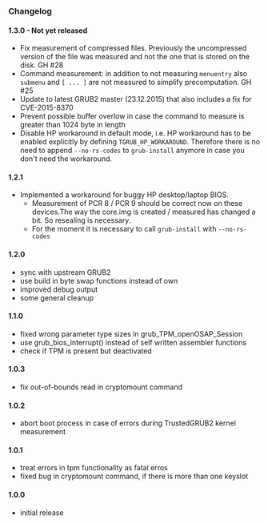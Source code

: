 ### Changelog

#### 1.3.0 - Not yet released

* Fix measurement of compressed files. Previously the uncompressed version of the file was measured and not the one that is stored on the disk. GH #28
* Command measurement: in addition to not measuring `menuentry` also `submenu` and `[ ... ]` are not measured to simplify precomputation. GH #25
* Update to latest GRUB2 master (23.12.2015) that also includes a fix for CVE-2015-8370
* Prevent possible buffer overlow in case the command to measure is greater than 1024 byte in length
* Disable HP workaround in default mode, i.e. HP workaround has to be enabled explicitly by defining `TGRUB_HP_WORKAROUND`. Therefore there is no need 
to append `--no-rs-codes` to `grub-install` anymore in case you don't need the workaround. 

#### 1.2.1

* Implemented a workaround for buggy HP desktop/laptop BIOS. 
  * Measurement of PCR 8 / PCR 9 should be correct now on these devices.The way the core.img is created / measured has changed a bit. So resealing is necessary.
  * For the moment it is necessary to call `grub-install` with `--no-rs-codes`

#### 1.2.0

* sync with upstream GRUB2
* use build in byte swap functions instead of own
* improved debug output
* some general cleanup

#### 1.1.0

* fixed wrong parameter type sizes in grub_TPM_openOSAP_Session
* use grub_bios_interrupt() instead of self written assembler functions
* check if TPM is present but deactivated

#### 1.0.3

* fix out-of-bounds read in cryptomount command

#### 1.0.2

* abort boot process in case of errors during TrustedGRUB2 kernel measurement

#### 1.0.1

* treat errors in tpm functionality as fatal erros
* fixed bug in cryptomount command, if there is more than one keyslot

#### 1.0.0

* initial release
